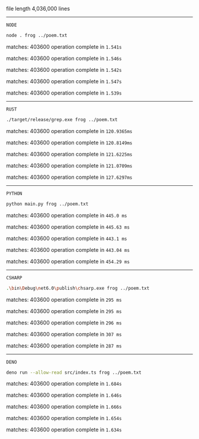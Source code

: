 file length 4,036,000 lines

---

`NODE`

```sh
node . frog ../poem.txt
```

matches: 403600 operation complete in `1.541s`

matches: 403600 operation complete in `1.546s`

matches: 403600 operation complete in `1.542s`

matches: 403600 operation complete in `1.547s`

matches: 403600 operation complete in `1.539s`

---

`RUST`

```sh
./target/release/grep.exe frog ../poem.txt
```

matches: 403600 operation complete in `120.9365ms`

matches: 403600 operation complete in `120.8149ms`

matches: 403600 operation complete in `121.6225ms`

matches: 403600 operation complete in `121.0709ms`

matches: 403600 operation complete in `127.6297ms`

---

`PYTHON`

```sh
python main.py frog ../poem.txt
```

matches: 403600 operation complete in `445.0 ms`

matches: 403600 operation complete in `445.63 ms`

matches: 403600 operation complete in `443.1 ms`

matches: 403600 operation complete in `443.04 ms`

matches: 403600 operation complete in `454.29 ms`

---

`CSHARP`

```sh
.\bin\Debug\net6.0\publish\chsarp.exe frog ../poem.txt
```

matches: 403600 operation complete in `295 ms`

matches: 403600 operation complete in `295 ms`

matches: 403600 operation complete in `296 ms`

matches: 403600 operation complete in `307 ms`

matches: 403600 operation complete in `287 ms`

---

`DENO`

```sh
deno run --allow-read src/index.ts frog ../poem.txt
```

matches: 403600 operation complete in `1.684s`

matches: 403600 operation complete in `1.646s`

matches: 403600 operation complete in `1.666s`

matches: 403600 operation complete in `1.654s`

matches: 403600 operation complete in `1.634s`
